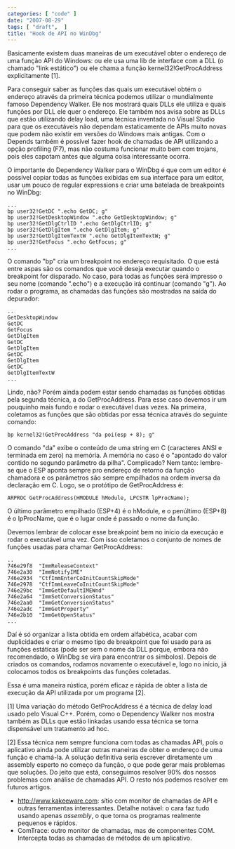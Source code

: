 ```yaml
---
categories: [ "code" ]
date: "2007-08-29"
tags: [ "draft",  ]
title: "Hook de API no WinDbg"
---
```

Basicamente existem duas maneiras de um executável obter o endereço de
uma função API do Windows: ou ele usa uma lib de interface com a DLL (o
chamado "link estático") ou ele chama a função kernel32!GetProcAddress
explicitamente [1].

Para conseguir saber as funções das quais um executável obtém o
endereço através da primeira técnica podemos utilizar o mundialmente
famoso Dependency Walker. Ele nos mostrará quais DLLs ele utiliza e quais
funções por DLL ele quer o endereço. Ele também nos avisa sobre as
DLLs que estão utilizando delay load, uma técnica inventada no Visual
Studio para que os executáveis não dependam estaticamente de APIs muito
novas que podem não existir em versões do Windows mais antigas. Com o
Depends também é possível fazer hook de chamadas de API utilizando a
opção profiling (F7), mas não costuma funcionar muito bem com trojans,
pois eles capotam antes que alguma coisa interessante ocorra.

O importante do Dependency Walker para o WinDbg é que com um editor
é possível copiar todas as funções exibidas em sua interface para
um editor, usar um pouco de regular expressions e criar uma batelada de
breakpoints no WinDbg:

    
    ...
    bp user32!GetDC ".echo GetDC; g"
    bp user32!GetDesktopWindow ".echo GetDesktopWindow; g"
    bp user32!GetDlgCtrlID ".echo GetDlgCtrlID; g"
    bp user32!GetDlgItem ".echo GetDlgItem; g"
    bp user32!GetDlgItemTextW ".echo GetDlgItemTextW; g"
    bp user32!GetFocus ".echo GetFocus; g"
    ...

O comando "bp" cria um breakpoint no endereço requisitado. O que está
entre aspas são os comandos que você deseja executar quando o breakpoint
for disparado. No caso, para todas as funções será impresso o seu
nome (comando ".echo") e a execução irá continuar (comando "g"). Ao
rodar o programa, as chamadas das funções são mostradas na saída do
depurador:

    
    ..
    GetDesktopWindow
    GetDC
    GetFocus
    GetDlgItem
    GetDC
    GetDlgItem
    GetDC
    GetDlgItem
    GetDC
    GetDlgItemTextW
    ...

Lindo, não? Porém ainda podem estar sendo chamadas as funções obtidas
pela segunda técnica, a do GetProcAddress. Para esse caso devemos ir
um pouquinho mais fundo e rodar o executável duas vezes. Na primeira,
coletamos as funções que são obtidas por essa técnica através do
seguinte comando:

    
    bp kernel32!GetProcAddress "da poi(esp + 8); g"

O comando "da" exibe o conteúdo de uma string em C (caracteres ANSI
e terminada em zero) na memória. A memória no caso é o "apontado do
valor contido no segundo parâmetro da pilha". Complicado? Nem tanto:
lembre-se que o ESP aponta sempre pro endereço de retorno da função
chamadora e os parâmetros são sempre empilhados na ordem inversa da
declaração em C. Logo, se o protótipo de GetProcAddress é:

    
    ARPROC GetProcAddress(HMODULE hModule, LPCSTR lpProcName);

O último parâmetro empilhado (ESP+4) é o hModule, e o penúltimo
(ESP+8) é o lpProcName, que é o lugar onde é passado o nome da
função.

Devemos lembrar de colocar esse breakpoint bem no início da execução
e rodar o executável uma vez. Com isso coletamos o conjunto de nomes
de funções usadas para chamar GetProcAddress:

    
    ..
    746e29f8  "ImmReleaseContext"
    746e2a30  "ImmNotifyIME"
    746e2934  "CtfImmEnterCoInitCountSkipMode"
    746e2978  "CtfImmLeaveCoInitCountSkipMode"
    746e29bc  "ImmGetDefaultIMEWnd"
    746e2a64  "ImmSetConversionStatus"
    746e2aa0  "ImmGetConversionStatus"
    746e2adc  "ImmGetProperty"
    746e2b10  "ImmGetOpenStatus"
    ...

Daí é só organizar a lista obtida em ordem alfabética, acabar com
duplicidades e criar o mesmo tipo de breakpoint que foi usado para as
funções estáticas (pode ser sem o nome da DLL porque, embora não
recomendado, o WinDbg se vira para encontrar os símbolos). Depois de
criados os comandos, rodamos novamente o executável e, logo no início,
já colocamos todos os breakpoints das funções coletadas.

Essa é uma maneira rústica, porém eficaz e rápida de obter a lista
de execução da API utilizada por um programa [2].

[1] Uma variação do método GetProcAddress é a técnica de delay load
usado pelo Visual C++. Porém, como o Dependency Walker nos mostra também
as DLLs que estão linkadas usando essa técnica se torna dispensável
um tratamento ad hoc.

[2] Essa técnica nem sempre funciona com todas as chamadas API, pois o
aplicativo ainda pode utilizar outras maneiras de obter o endereço de uma
função e chamá-la. A solução definitiva seria escrever diretamente um
assembly esperto no começo da função, o que pode gerar mais problemas
que soluções. Do jeito que está, conseguimos resolver 90% dos nossos
problemas com análise de chamadas API. O resto nós podemos resolver
em futuros artigos.

  * http://www.kakeeware.com: sítio com monitor de chamadas de API e
  outras ferramentas interessantes. Detalhe notável: o cara faz tudo
  usando apenas _assembly_, o que torna os programas realmente pequenos
  e rápidos.
  * ComTrace: outro monitor de chamadas, mas de componentes
  COM. Intercepta todas as chamadas de métodos de um aplicativo.
